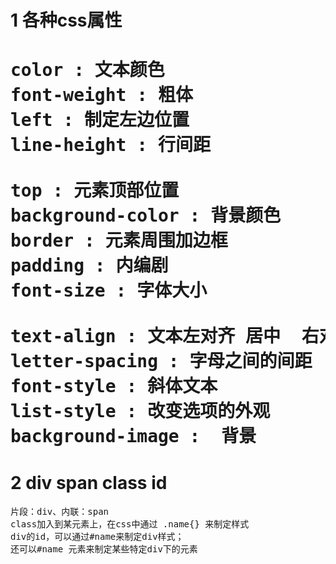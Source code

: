 <h1>1 各种css属性<h1>

<pre>
color : 文本颜色
font-weight : 粗体
left : 制定左边位置
line-height : 行间距

top : 元素顶部位置
background-color : 背景颜色
border : 元素周围加边框
padding : 内编剧
font-size : 字体大小

text-align : 文本左对齐 居中  右对齐
letter-spacing : 字母之间的间距
font-style : 斜体文本
list-style : 改变选项的外观
background-image :  背景
</pre>


<h1>2 div span class id</h1>
<pre>
片段：div、内联：span
class加入到某元素上，在css中通过 .name{} 来制定样式
div的id，可以通过#name来制定div样式；
还可以#name 元素来制定某些特定div下的元素
</pre>
